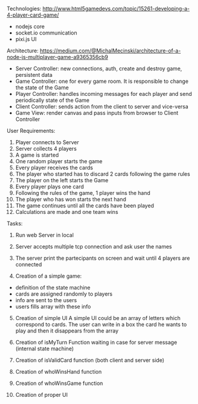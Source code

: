 Technologies: http://www.html5gamedevs.com/topic/15261-developing-a-4-player-card-game/
- nodejs core
- socket.io communication
- pixi.js UI

Architecture: https://medium.com/@MichalMecinski/architecture-of-a-node-js-multiplayer-game-a9365356cb9

- Server Controller: new connections, auth, create and destroy game, persistent data
- Game Controller: one for every game room. It is responsible to change the state of the Game
- Player Controller: handles incoming messages for each player and send periodically state of the Game
- Client Controller: sends action from the client to server and vice-versa
- Game View: render canvas and pass inputs from browser to Client Controller

User Requirements:
1) Player connects to Server
2) Server collects 4 players
3) A game is started
4) One random player starts the game
5) Every player receives the cards
6) The player who started has to discard 2 cards following the game rules
7) The player on the left starts the Game
8) Every player plays one card
9) Following the rules of the game, 1 player wins the hand
10) The player who has won starts the next hand
11) The game continues until all the cards have been played
12) Calculations are made and one team wins

Tasks:
1) Run web Server in local
2) Server accepts multiple tcp connection and ask user the names
3) The server print the partecipants on screen and wait until 4 players are connected


4) Creation of a simple game:
  - definition of the state machine
  - cards are assigned randomly to players
  - info are sent to the users
  - users fills array with these info

5) Creation of simple UI
A simple UI could be an array of letters which correspond to cards. The user can write in a
box the card he wants to play and then it disappears from the array

6) Creation of isMyTurn Function waiting in case for server message (internal state machine)
7) Creation of isValidCard function (both client and server side)
8) Creation of whoWinsHand function
9) Creation of whoWinsGame function

10) Creation of proper UI
